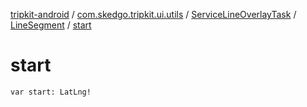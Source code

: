 [tripkit-android](../../../index.md) / [com.skedgo.tripkit.ui.utils](../../index.md) / [ServiceLineOverlayTask](../index.md) / [LineSegment](index.md) / [start](./start.md)

# start

`var start: LatLng!`